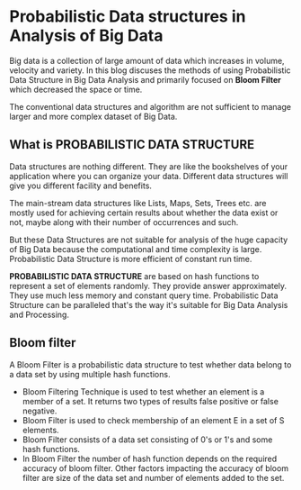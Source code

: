 
# Probabilistic Data structures in Analysis of Big Data
Big data is a collection of large amount of data which increases in volume, velocity and variety. In this blog discuses the methods of using Probabilistic Data Structure in Big Data Analysis and primarily focused on **Bloom Filter** which decreased the space or time.

The conventional data structures and algorithm are not sufficient to manage larger and more complex dataset of Big Data.

## What is PROBABILISTIC DATA STRUCTURE
Data structures are nothing different. They are like the bookshelves of your application where you can organize your data. Different data structures will give you different facility and benefits. 

The main-stream data structures like Lists, Maps, Sets, Trees etc. are mostly used for achieving certain results about whether the data exist or not, maybe along with their number of occurrences and such.

But these Data Structures are not suitable for analysis of the huge capacity of Big Data because the computational and time complexity is large. Probabilistic Data Structure is more efficient of constant run time.

**PROBABILISTIC DATA STRUCTURE**  are based on hash functions to represent a set of elements randomly. They provide answer approximately. They use much less memory and constant query time. Probabilistic Data Structure can be paralleled that's the way it's  suitable for Big Data Analysis and Processing.

## Bloom filter
A Bloom Filter is a probabilistic data structure to test whether data belong to a data set by using multiple hash functions. 

 - Bloom Filtering Technique is used to test whether an element is a member of a set. It returns two types of results false positive or false negative.
 - Bloom Filter is used to check membership of an element E in a set of S elements.
 - Bloom Filter consists of a data set consisting of 0's or 1's and some
   hash functions.
 - In Bloom Filter the number of hash function depends on the required accuracy of bloom filter. Other factors impacting the accuracy of bloom filter are size of the data set and number of elements added to the set.

   

 

<!--stackedit_data:
eyJoaXN0b3J5IjpbMTM5ODYyMzc2NiwtMzI0MjgwNzMwLC0yMT
E0NTAwNDgzLC0yMTIyNDY1NzgxLDQ1ODg5MDAxMywtMTY1Njg3
NzAxMCwxMTgzNDUyMzQ4LC0xODk1OTg5NTUxLDIxMTc4MTI4OD
EsMTUwNTI3MDI5NiwtMTk2ODY3MTczLC02MzczMzYwMDYsLTgy
MjgxODI0MCwtMjA3MzM1NDY3OCwxMjU3OTEzNzY4LC03MzQyNj
MxOTMsMTcxNzIxOTc3NCwtOTM5NzM2MTU4LC0xMDA5NjQ1MDEz
LC03OTIwOTg5MDJdfQ==
-->